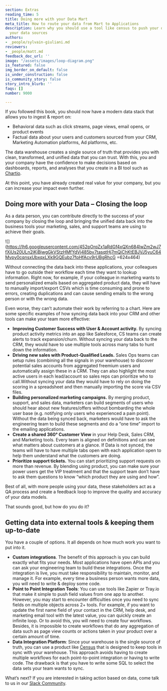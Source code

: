 ```yaml
---
section: Extras
reading_time: 5
title: Doing more with your Data Mart
meta_title: How to route your data from Mart to Applications
description: Learn why you should use a tool like census to push your data back to
  your data sources
authors:
- _people/sylvain-giuliani.md
reviewers:
- _people/matt.md
feedback_doc_url: ''
image: "/assets/images/loop-diagram.png"
is_featured: false
img_border_on_default: false
is_under_construction: false
is_community_story: false
story_intro_blurb: ''
faqs: []
number: 9000

---
```

If you followed this book, you should now have a modern data stack that allows you to ingest & report on:

* Behavioral data such as click streams, page views, email opens, or product events
* Factual data about your users and customers sourced from your CRM, Marketing Automation platforms, Ad platforms, etc.

The data warehouse creates a single source of truth that provides you with clean, transformed, and unified data that you can trust. With this, you and your company have the confidence to make decisions based on dashboards, reports, and analyses that you create in a BI tool such as [Chartio](https://chartio.com/).

At this point, you have already created real value for your company, but you can increase your impact even further.

## **Doing more with your Data – Closing the loop**

As a data person, you can contribute directly to the success of your company by closing the loop and bringing the unified data back into the business tools your marketing, sales, and support teams are using to achieve their goals. 

![](https://lh6.googleusercontent.com/452pOrqZx1aRdGf4xQXn684lwZm2wJ7fXiUs20ULn2iKjBjwgGkVStzHMfYdVj485bv7tasqtHj7mQiChKtEBJVJ5yuC64Mvpy0cqnsxUbxqxLXk9GQEubz7fpHfAcv9rUBgRhcG =624x464)

Without connecting the data back into these applications, your colleagues have to go outside their workflow each time they want to lookup information. Right now, for example, if your colleague in marketing wants to send personalized emails based on aggregated product data, they will have to manually import/export CSVs which is time consuming and prone to errors, creating duplications and can cause sending emails to the wrong person or with the wrong data.

Even worse, they can’t automate their work by referring to a chart. Here are some specific examples of how syncing data back into your CRM and other tools can make your team more effective:

* **Improving Customer Success with User & Account activity.** By syncing product activity metrics into an app like Salesforce, CS teams can create alerts to track expansion/churn. Without syncing your data back to the CRM, they would have to use multiple tools across many tabs to hunt down the information.
* **Driving new sales with Product-Qualified Leads.** Sales Ops teams can setup rules (combining all the signals in your warehouse) to discover potential sales accounts from aggregated freemium users and automatically assign these in a CRM. They can also highlight the most active users in each lead/account so sales reps can prioritize who to call.Without syncing your data they would have to rely on doing the scoring in a spreadsheet and then manually importing the score via CSV files.
* **Building personalized marketing campaigns.** By merging product, support, and sales data, marketers can build segments of users who should hear about new features/offers without bombarding the whole user base (e.g. notifying only users who experienced a pain point). Without the data being synced back, marketers would have to ask the engineering team to build these segments and do a “one time” import to the emailing applications.
* **Create a shared 360° Customer View** in your Help Desk, Sales CRM, and Marketing tools. Every team is aligned on definitions and can see what matters about customers at a glance. If Data is not synced, the teams will have to have multiple tabs open with each application open to help them understand what the customers are doing.
* **Prioritize support tickets.** You can start prioritizing support requests on more than revenue. By blending using product, you can make sure your power users get the VIP treatment and that the support team don’t have to ask them questions to know “which product they are using and how”.

Best of all, with more people using your data, these stakeholders act as a QA process and create a feedback loop to improve the quality and accuracy of your data models.

That sounds good, but how do you do it?

## **Getting data into external tools & keeping them up-to-date**

You have a couple of options. It all depends on how much work you want to put into it.

* **Custom integrations**. The benefit of this approach is you can build exactly what fits your needs. Most applications have open APIs and you can ask your engineering team to build these integrations. Once the integration is live, you must take responsibility to maintain, monitor, and manage it. For example, every time a business person wants more data, you will need to write & deploy some code.
* **Point to Point Integration Tools**: You can use tools like Zapier or Tray.io that make it simple to push field values from one app to another. However, you may start to encounter difficulties once you need to sync fields on multiple objects across 2+ tools. For example, if you want to update the first name field of your contact in the CRM, help desk, and marketing email tool with the latest value, you can quickly create an infinite loop. Or to avoid this, you will need to create four workflows. Besides, it is impossible to create workflows that do any aggregation of data such as page view counts or actions taken in your product over a certain amount of time.
* **Data Integration Platform**: Since your warehouse is the single source of truth, you can use a product like [Census](https://www.getcensus.com/) that is designed to keep tools in sync with your warehouse. This approach avoids having to create multiple workflows for each point-to-point integration or having to write code. The drawback is that you have to write some SQL to select the data sets your team wants to sync.

What’s next? If you are interested in taking action based on data, come talk to us in our [Slack Community](https://join.slack.com/t/thedataschool/shared_invite/enQtNjAyMTM1MTk1MzQ4LWY4YWI1YzBkOTAwZmQ4Y2Q4N2U4MWE1Njg3OWJhNmU2NGRiYTI0MDEzMmQ1MzllMTczMGFhMTEwZTBlYmQxYjY).
